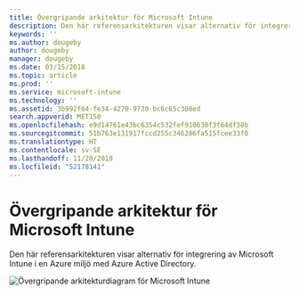 ```yaml
---
title: Övergripande arkitektur för Microsoft Intune
description: Den här referensarkitekturen visar alternativ för integrering av Microsoft Intune i en Azure miljö med Azure Active Directory.
keywords: ''
ms.author: dougeby
author: dougeby
manager: dougeby
ms.date: 03/15/2018
ms.topic: article
ms.prod: ''
ms.service: microsoft-intune
ms.technology: ''
ms.assetid: 3b992f64-fe34-4270-9730-bc6c65c308ed
search.appverid: MET150
ms.openlocfilehash: e9d14761e43bc6354c532fef910630f3f64df38b
ms.sourcegitcommit: 51b763e131917fccd255c346286fa515fcee33f0
ms.translationtype: HT
ms.contentlocale: sv-SE
ms.lasthandoff: 11/20/2018
ms.locfileid: "52178141"
---
```

# <a name="high-level-architecture-for-microsoft-intune"></a>Övergripande arkitektur för Microsoft Intune
Den här referensarkitekturen visar alternativ för integrering av Microsoft Intune i en Azure miljö med Azure Active Directory.  
 
![Övergripande arkitekturdiagram för Microsoft Intune](/intune/media/intunearchitecture.svg)
